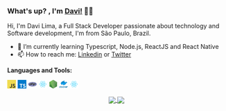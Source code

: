 ### What's up? , I'm [Davi!](https://davilima99.github.io/davilima-page/) 🖖🏼


Hi, I'm Davi Lima, a Full Stack Developer passionate about technology and Software development, I'm from São Paulo, Brazil. 

- 🌱 I’m currently learning Typescript, Node.js, ReactJS and React Native
- 📫 How to reach me:  [Linkedin](https://www.linkedin.com/in/davilima99/) or [Twitter](https://twitter.com/_davilima99)


**Languages and Tools:** 

<code><img height="20" src="https://raw.githubusercontent.com/github/explore/80688e429a7d4ef2fca1e82350fe8e3517d3494d/topics/javascript/javascript.png"></code>
<code><img height="20" src="https://raw.githubusercontent.com/github/explore/80688e429a7d4ef2fca1e82350fe8e3517d3494d/topics/typescript/typescript.png"></code>
<code><img height="20" src="https://raw.githubusercontent.com/github/explore/80688e429a7d4ef2fca1e82350fe8e3517d3494d/topics/php/php.png"></code>
<code><img height="20" src="https://raw.githubusercontent.com/github/explore/80688e429a7d4ef2fca1e82350fe8e3517d3494d/topics/react/react.png"></code>
<code><img height="20" src="https://raw.githubusercontent.com/github/explore/80688e429a7d4ef2fca1e82350fe8e3517d3494d/topics/nodejs/nodejs.png"></code>
<code><img height="20" src="https://raw.githubusercontent.com/github/explore/80688e429a7d4ef2fca1e82350fe8e3517d3494d/topics/docker/docker.png"></code>
<code><img height="20" src="https://raw.githubusercontent.com/github/explore/80688e429a7d4ef2fca1e82350fe8e3517d3494d/topics/react-native/react-native.png"></code>
<p align="center">
  <a href="https://github.com/DaviLima99/github-readme-stats">
    <img
      align="center"
      src="https://github-readme-stats.vercel.app/api/top-langs/?username=davilima99&layout=compact&count_private=true"
    />
  </a>
  <a href="https://github.com/DaviLima99/convoychat">
    <img
      align="center"
      height="165"
      src="https://github-readme-stats.vercel.app/api?username=davilima99&count_private=true&show_icons=true&custom_title=Github%20Status&hide=issues"
    />
  </a>
</p>

